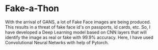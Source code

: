 # Fake-a-Thon
With the arrival of GANS, a lot of Fake Face images are being produced. This results in a threat of fake face id's on passports, id cards, etc. So, I have developed a Deep Learning model based on CNN layers that will identify the image as real or fake with 99.9% accuracy.
Here, I have used Convolutional Neural Netwrks with help of Pytorch.
